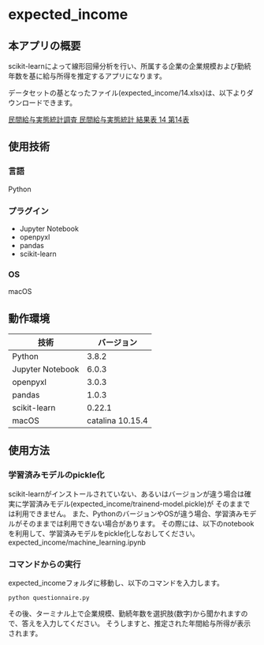 # expected_income
## 本アプリの概要
scikit-learnによって線形回帰分析を行い、所属する企業の企業規模および勤続年数を基に給与所得を推定するアプリになります。

データセットの基となったファイル(expected_income/14.xlsx)は、以下よりダウンロードできます。

[民間給与実態統計調査 民間給与実態統計 結果表 14 第14表](https://www.e-stat.go.jp/stat-search/files?page=1&layout=datalist&toukei=00351000&bunya_l=03&tstat=000001012969&cycle=7&year=20180&month=0&tclass1=000001012970&stat_infid=000031884678&result_back=1)

## 使用技術
### 言語
Python
### プラグイン
- Jupyter Notebook
- openpyxl
- pandas
- scikit-learn
### OS
macOS

## 動作環境
| 技術 | バージョン |
| ---- | ---- |
| Python | 3.8.2 |
| Jupyter Notebook | 6.0.3 |
| openpyxl | 3.0.3 |
| pandas | 1.0.3 |
| scikit-learn | 0.22.1 |
| macOS | catalina 10.15.4 |

## 使用方法
### 学習済みモデルのpickle化
scikit-learnがインストールされていない、あるいはバージョンが違う場合は確実に学習済みモデル(expected_income/trainend-model.pickle)が
そのままでは利用できません。
また、PythonのバージョンやOSが違う場合、学習済みモデルがそのままでは利用できない場合があります。
その際には、以下のnotebookを利用して、学習済みモデルをpickle化しなおしてください。
expected_income/machine_learning.ipynb

### コマンドからの実行
expected_incomeフォルダに移動し、以下のコマンドを入力します。
```terminal:command
python questionnaire.py
```

その後、ターミナル上で企業規模、勤続年数を選択肢(数字)から聞かれますので、答えを入力してください。
そうしますと、推定された年間給与所得が表示されます。
